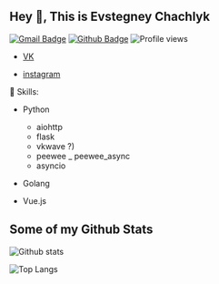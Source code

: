 ## Hey 👋, This is Evstegney Chachlyk
[![Gmail Badge](https://img.shields.io/badge/-evstegneych@mail.ru-c14438?style=flat&logo=Gmail&logoColor=white&link=mailto:evstegneych@mail.ru)](mailto:evstegneych@mail.ru) [![Github Badge](https://img.shields.io/badge/-Waitrum-grey?style=flat&logo=github&logoColor=white&link=https://github.com/Waitrum/)](https://www.github.com/Waitrum/) 
![Profile views](https://gpvc.arturio.dev/Waitrum)  
* [VK](https://vk.com/e.chachlyk)

* [instagram](https://www.instagram.com/evstegneych/)
<p align='left'>🌟 Skills:</p>

- Python
    - aiohttp
    - flask
    - vkwave  ?)
    - peewee _ peewee_async 
    - asyncio
    
- Golang
- Vue.js
 


## Some of my Github Stats
![Github stats](https://github-readme-stats.vercel.app/api?username=Waitrum&show_icons=true&include_all_commits=true&theme=onedark)

![Top Langs](https://github-readme-stats.vercel.app/api/top-langs/?username=Waitrum&layout=compact&theme=onedark)
